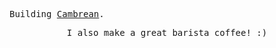 
<samp>Building [Cambrean](https://twitter.com/CambreanHQ).</samp>

<div align="center">
  <p align='center'><samp>I also make a great barista coffee! :)</samp></p>
</div>
